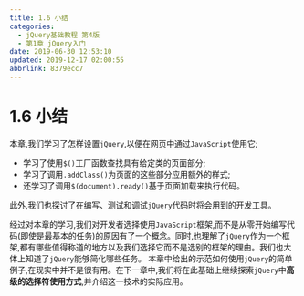 ```yaml
---
title: 1.6 小结
categories: 
  - jQuery基础教程 第4版
  - 第1章 jQuery入门
date: 2019-06-30 12:53:10
updated: 2019-12-17 02:00:55
abbrlink: 8379ecc7
---
```

# 1.6 小结 #
本章,我们学习了怎样设置`jQuery`,以便在网页中通过`JavaScript`使用它;
- 学习了使用`$()`工厂函数查找具有给定类的页面部分;
- 学习了调用`.addClass()`为页面的这些部分应用额外的样式;
- 还学习了调用`$(document).ready()`基于页面加载来执行代码。

此外,我们也探讨了在编写、测试和调试`jQuery`代码时将会用到的开发工具。

经过对本章的学习,我们对开发者选择使用`JavaScript`框架,而不是从零开始编写代码(即使是最基本的任务)的原因有了一个概念。同时,也理解了`jQuery`作为一个框架,都有哪些值得称道的地方以及我们选择它而不是选别的框架的理由。我们也大体上知道了`jQuery`能够简化哪些任务。
本章中给出的示范如何使用`jQuery`的简单例子,在现实中并不是很有用。在下一章中,我们将在此基础上继续探索`jQuery`中**高级的选择符使用方式**,并介绍这一技术的实际应用。

